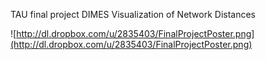TAU final project DIMES Visualization of Network Distances

![http://dl.dropbox.com/u/2835403/FinalProjectPoster.png](http://dl.dropbox.com/u/2835403/FinalProjectPoster.png)